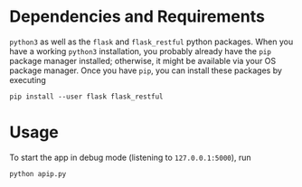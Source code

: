 # Dependencies and Requirements
`python3` as well as the `flask` and `flask_restful` python packages.
When you have a working `python3` installation, you probably already have the
`pip` package manager installed; otherwise, it might be available via your
OS package manager. Once you have `pip`, you can install these packages by
executing

    pip install --user flask flask_restful

# Usage
To start the app in debug mode (listening to `127.0.0.1:5000`), run

    python apip.py
